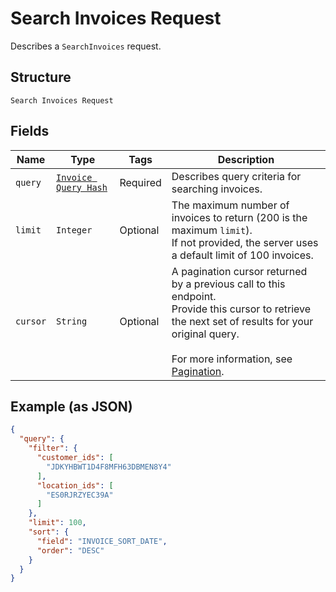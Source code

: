 
# Search Invoices Request

Describes a `SearchInvoices` request.

## Structure

`Search Invoices Request`

## Fields

| Name | Type | Tags | Description |
|  --- | --- | --- | --- |
| `query` | [`Invoice Query Hash`](../../doc/models/invoice-query.md) | Required | Describes query criteria for searching invoices. |
| `limit` | `Integer` | Optional | The maximum number of invoices to return (200 is the maximum `limit`).<br>If not provided, the server uses a default limit of 100 invoices. |
| `cursor` | `String` | Optional | A pagination cursor returned by a previous call to this endpoint.<br>Provide this cursor to retrieve the next set of results for your original query.<br><br>For more information, see [Pagination](../../https://developer.squareup.com/docs/working-with-apis/pagination). |

## Example (as JSON)

```json
{
  "query": {
    "filter": {
      "customer_ids": [
        "JDKYHBWT1D4F8MFH63DBMEN8Y4"
      ],
      "location_ids": [
        "ES0RJRZYEC39A"
      ]
    },
    "limit": 100,
    "sort": {
      "field": "INVOICE_SORT_DATE",
      "order": "DESC"
    }
  }
}
```

